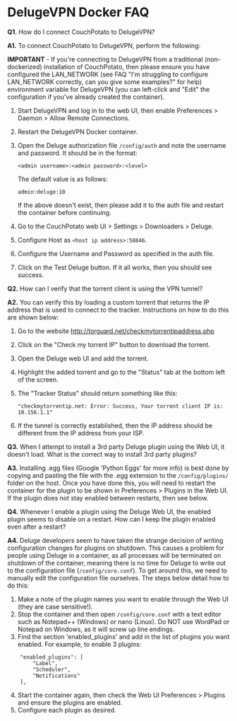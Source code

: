 # **DelugeVPN Docker FAQ**

**Q1.** How do I connect CouchPotato to DelugeVPN?

**A1.** To connect CouchPotato to DelugeVPN, perform the following:

**IMPORTANT** - If you're connecting to DelugeVPN from a traditional (non-dockerized) installation of CouchPotato, then please ensure you have configured the LAN_NETWORK (see FAQ "I'm struggling to configure LAN_NETWORK correctly, can you give some examples?" for help) environment variable for DelugeVPN (you can left-click and "Edit" the configuration if you've already created the container).

1. Start DelugeVPN and log in to the web UI, then enable Preferences > Daemon > Allow Remote Connections.
2. Restart the DelugeVPN Docker container.
3. Open the Deluge authorization file `/config/auth` and note the username and password. It should be in the format:

   ```<admin username>:<admin password>:<level>```

   The default value is as follows:

   ```admin:deluge:10```

   If the above doesn't exist, then please add it to the auth file and restart the container before continuing.

4. Go to the CouchPotato web UI > Settings > Downloaders > Deluge.
5. Configure Host as `<host ip address>:58846`.
6. Configure the Username and Password as specified in the auth file.
7. Click on the Test Deluge button. If it all works, then you should see success.

**Q2.** How can I verify that the torrent client is using the VPN tunnel?

**A2.** You can verify this by loading a custom torrent that returns the IP address that is used to connect to the tracker. Instructions on how to do this are shown below:

1. Go to the website http://torguard.net/checkmytorrentipaddress.php
2. Click on the "Check my torrent IP" button to download the torrent.
3. Open the Deluge web UI and add the torrent.
4. Highlight the added torrent and go to the "Status" tab at the bottom left of the screen.
5. The "Tracker Status" should return something like this:

   ```"checkmytorrentip.net: Error: Success, Your torrent client IP is: 10.156.1.1"```

6. If the tunnel is correctly established, then the IP address should be different from the IP address from your ISP.

**Q3.** When I attempt to install a 3rd party Deluge plugin using the Web UI, it doesn't load. What is the correct way to install 3rd party plugins?

**A3.** Installing .egg files (Google 'Python Eggs' for more info) is best done by copying and pasting the file with the .egg extension to the `/config/plugins/` folder on the host. Once you have done this, you will need to restart the container for the plugin to be shown in Preferences > Plugins in the Web UI. If the plugin does not stay enabled between restarts, then see below.

**Q4.** Whenever I enable a plugin using the Deluge Web UI, the enabled plugin seems to disable on a restart. How can I keep the plugin enabled even after a restart?

**A4.** Deluge developers seem to have taken the strange decision of writing configuration changes for plugins on shutdown. This causes a problem for people using Deluge in a container, as all processes will be terminated on shutdown of the container, meaning there is no time for Deluge to write out to the configuration file (`/config/core.conf`). To get around this, we need to manually edit the configuration file ourselves. The steps below detail how to do this:

1. Make a note of the plugin names you want to enable through the Web UI (they are case sensitive!).
2. Stop the container and then open `/config/core.conf` with a text editor such as Notepad++ (Windows) or nano (Linux). Do NOT use WordPad or Notepad on Windows, as it will screw up line endings.
3. Find the section 'enabled_plugins' and add in the list of plugins you want enabled. For example, to enable 3 plugins:

```
    "enabled_plugins": [
        "Label",
        "Scheduler",
        "Notifications"
    ],
```

4. Start the container again, then check the Web UI Preferences > Plugins and ensure the plugins are enabled.
5. Configure each plugin as desired.